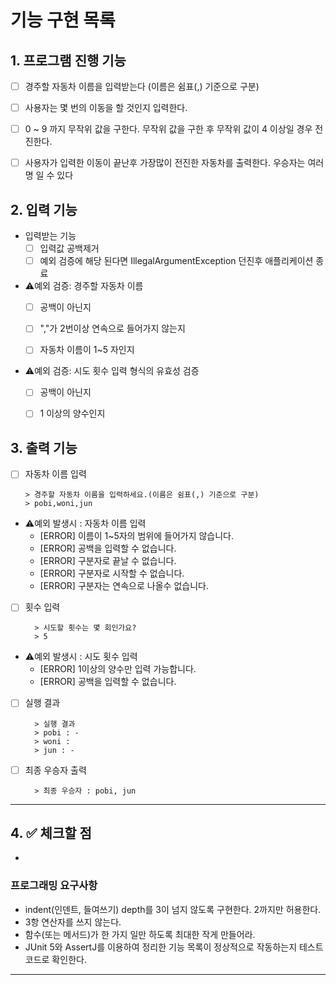 # 기능 구현 목록

## 1. 프로그램 진행 기능

- [ ] 경주할 자동차 이름을 입력받는다 (이름은 쉼표(,) 기준으로 구분)
- [ ] 사용자는 몇 번의 이동을 할 것인지 입력한다.
- [ ] 0 ~ 9 까지 무작위 값을 구한다. 무작위 값을 구한 후 무작위 값이 4 이상일 경우 전진한다.
- [ ] 사용자가 입력한 이동이 끝난후 가장많이 전진한 자동차를 출력한다. 우승자는 여러명 일 수 있다


## 2. 입력 기능

- 입력받는 기능
  - [ ] 입력값 공백제거
  - [ ] 예외 검증에 해당 된다면 IllegalArgumentException 던진후 애플리케이션 종료

- ⚠️예외 검증: 경주할 자동차 이름
  - [ ] 공백이 아닌지
  - [ ] ","가 2번이상 연속으로 들어가지 않는지
  - [ ] 자동차 이름이 1~5 자인지


- ⚠️예외 검증: 시도 횟수 입력 형식의 유효성 검증
  - [ ] 공백이 아닌지
  - [ ] 1 이상의 양수인지


## 3. 출력 기능

- [ ] 자동차 이름 입력
  ```
  > 경주할 자동차 이름을 입력하세요.(이름은 쉼표(,) 기준으로 구분)
  > pobi,woni,jun
  ```

- ⚠️예외 발생시 : 자동차 이름 입력
    - [ERROR] 이름이 1~5자의 범위에 들어가지 않습니다.
    - [ERROR] 공백을 입력할 수 없습니다.
    - [ERROR] 구분자로 끝날 수 없습니다.
    - [ERROR] 구분자로 시작할 수 없습니다.
    - [ERROR] 구분자는 연속으로 나올수 없습니다.

- [ ] 횟수 입력
  ```
    > 시도할 횟수는 몇 회인가요?
    > 5
  ```
  
- ⚠️예외 발생시 : 시도 횟수 입력
  - [ERROR] 1이상의 양수만 입력 가능합니다.
  - [ERROR] 공백을 입력할 수 없습니다.

- [ ] 실행 결과
  ```
    > 실행 결과
    > pobi : -
    > woni :
    > jun : -
  ```

- [ ] 최종 우승자 출력
  ```
    > 최종 우승자 : pobi, jun
  ```

---

## 4. ✅ 체크할 점


-



### 프로그래밍 요구사항
- indent(인덴트, 들여쓰기) depth를 3이 넘지 않도록 구현한다. 2까지만 허용한다.
- 3항 연산자를 쓰지 않는다.
- 함수(또는 메서드)가 한 가지 일만 하도록 최대한 작게 만들어라.
- JUnit 5와 AssertJ를 이용하여 정리한 기능 목록이 정상적으로 작동하는지 테스트 코드로 확인한다.

---
